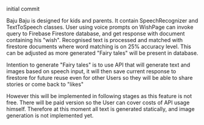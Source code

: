 initial commit


Baju Baju is designed for kids and parents. It contain SpeechRecognizer and TextToSpeech
classes. User using voice prompts on WishPage can invoke query to Firebase Firestore database, 
and get response with document containing his "wish". Recognised text is processed and matched with 
firestore documents where word matching is on 25% accuracy level. This can be adjusted as more
generated "Fairy tales" will be present in database.

Intention to generate "Fairy tales" is to use API that will generate text and images 
based on speech input, it will then save current response to firestore for future reuse even
for other Users so they will be able to share stories or come back to "likes"

However this will be implemented in following stages as this feature is not free. There will be 
paid version so the User can cover costs of API usage himself. Therefore at this moment all 
text is generated statically, and image generation is not implemented yet.




